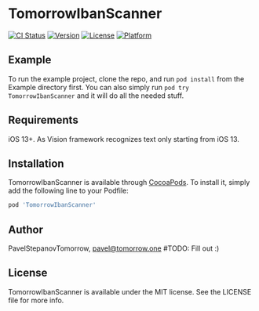 # TomorrowIbanScanner

[![CI Status](https://img.shields.io/travis/PavelStepanovTomorrow/TomorrowIbanScanner.svg?style=flat)](https://travis-ci.org/PavelStepanovTomorrow/TomorrowIbanScanner)
[![Version](https://img.shields.io/cocoapods/v/TomorrowIbanScanner.svg?style=flat)](https://cocoapods.org/pods/TomorrowIbanScanner)
[![License](https://img.shields.io/cocoapods/l/TomorrowIbanScanner.svg?style=flat)](https://cocoapods.org/pods/TomorrowIbanScanner)
[![Platform](https://img.shields.io/cocoapods/p/TomorrowIbanScanner.svg?style=flat)](https://cocoapods.org/pods/TomorrowIbanScanner)

## Example

To run the example project, clone the repo, and run `pod install` from the Example directory first. 
You can also simply run `pod try TomorrowIbanScanner` and it will do all the needed stuff.

## Requirements
iOS 13+. As Vision framework recognizes text only starting from iOS 13.

## Installation

TomorrowIbanScanner is available through [CocoaPods](https://cocoapods.org). To install
it, simply add the following line to your Podfile:

```ruby
pod 'TomorrowIbanScanner'
```

## Author

PavelStepanovTomorrow, pavel@tomorrow.one #TODO: Fill out :) 

## License

TomorrowIbanScanner is available under the MIT license. See the LICENSE file for more info.
